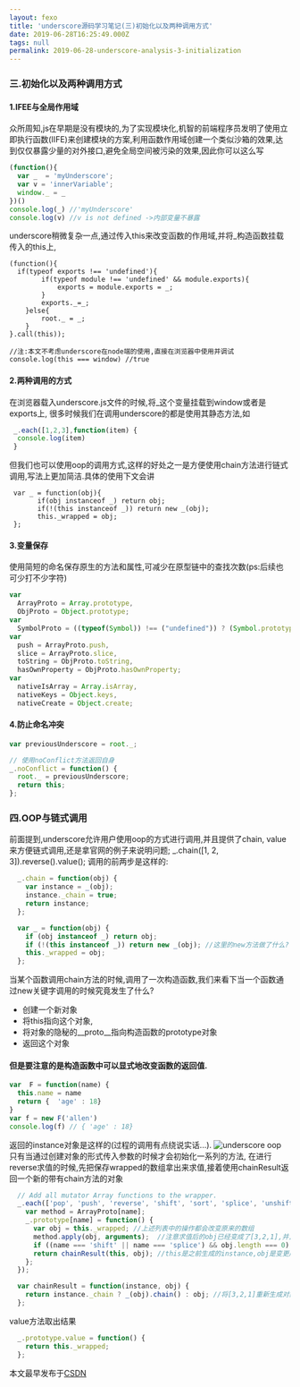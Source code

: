 ```yaml
---
layout: fexo
title: 'underscore源码学习笔记(三)初始化以及两种调用方式'
date: 2019-06-28T16:25:49.000Z
tags: null
permalink: 2019-06-28-underscore-analysis-3-initialization
---
```

### 三.初始化以及两种调用方式
#### 1.IFEE与全局作用域
众所周知,js在早期是没有模块的,为了实现模块化,机智的前端程序员发明了使用立即执行函数(IIFE)来创建模块的方案,利用函数作用域创建一个类似沙箱的效果,达到仅仅暴露少量的对外接口,避免全局空间被污染的效果,因此你可以这么写
```js
(function(){
  var _  = 'myUnderscore';
  var v = 'innerVariable';
  window._ = _
})()
console.log(_) //'myUnderscore'
console.log(v) //v is not defined ->内部变量不暴露
```
underscore稍微复杂一点,通过传入this来改变函数的作用域,并将_构造函数挂载传入的this上,
```
(function(){
  if(typeof exports !== 'undefined'){
        if(typeof module !== 'undefined' && module.exports){
            exports = module.exports = _; 
        }
        exports._=_;
    }else{
        root._ = _;
    }
}.call(this)); 

//注:本文不考虑underscore在node端的使用,直接在浏览器中使用并调试
console.log(this === window) //true
```
#### 2.两种调用的方式
在浏览器载入underscore.js文件的时候,将_这个变量挂载到window或者是exports上, 很多时候我们在调用underscore的都是使用其静态方法,如
```js
 _.each([1,2,3],function(item) {
  console.log(item)
 }
```
但我们也可以使用oop的调用方式,这样的好处之一是方便使用chain方法进行链式调用,写法上更加简洁.具体的使用下文会讲
```
 var _ = function(obj){
       if(obj instanceof _) return obj;
       if(!(this instanceof _)) return new _(obj);
       this._wrapped = obj;
 };
```
#### 3.变量保存
使用简短的命名保存原生的方法和属性,可减少在原型链中的查找次数(ps:后续也可少打不少字符)
```js
var
  ArrayProto = Array.prototype,
  ObjProto = Object.prototype;
var
  SymbolProto = ((typeof(Symbol)) !== ("undefined")) ? (Symbol.prototype) : (null);
var
  push = ArrayProto.push,
  slice = ArrayProto.slice,
  toString = ObjProto.toString,
  hasOwnProperty = ObjProto.hasOwnProperty;
var
  nativeIsArray = Array.isArray,
  nativeKeys = Object.keys,
  nativeCreate = Object.create;
```

#### 4.防止命名冲突
```js
var previousUnderscore = root._;

// 使用noConflict方法返回自身
_.noConflict = function() {
  root._ = previousUnderscore;
  return this;
};
```

### 四.OOP与链式调用
前面提到,underscore允许用户使用oop的方式进行调用,并且提供了chain, value来方便链式调用,还是拿官网的例子来说明问题; 
_.chain([1, 2, 3]).reverse().value();
调用的前两步是这样的:
```js
  _.chain = function(obj) {
    var instance = _(obj);
    instance._chain = true;
    return instance;
  };

  var _ = function(obj) {
    if (obj instanceof _) return obj;
    if (!(this instanceof _)) return new _(obj); //这里的new方法做了什么?
    this._wrapped = obj;
  };
```
当某个函数调用chain方法的时候,调用了一次构造函数,我们来看下当一个函数通过new关键字调用的时候究竟发生了什么?
* 创建一个新对象
* 将this指向这个对象,
* 将对象的隐秘的__proto__指向构造函数的prototype对象
* 返回这个对象
#### 但是要注意的是构造函数中可以显式地改变函数的返回值.
```js
var  F = function(name) {
  this.name = name
  return {  'age' : 18}
}
var f = new F('allen') 
console.log(f) // { 'age' : 18}
```
返回的instance对象是这样的(过程的调用有点绕说实话...).
![underscore oop](https://img-blog.csdnimg.cn/20181203235045122.png?x-oss-process=image/watermark,type_ZmFuZ3poZW5naGVpdGk,shadow_10,text_aHR0cHM6Ly9ibG9nLmNzZG4ubmV0L3podWFueWVtYW5vbmc=,size_16,color_FFFFFF,t_70)
只有当通过创建对象的形式传入参数的时候才会初始化一系列的方法, 在进行reverse求值的时候,先把保存wrapped的数组拿出来求值,接着使用chainResult返回一个新的带有chain方法的对象
```js
  // Add all mutator Array functions to the wrapper.
  _.each(['pop', 'push', 'reverse', 'shift', 'sort', 'splice', 'unshift'], function(name) {
    var method = ArrayProto[name];
    _.prototype[name] = function() {
      var obj = this._wrapped; //上述列表中的操作都会改变原来的数组
      method.apply(obj, arguments);  //注意求值后的obj已经变成了[3,2,1],并且是个普通的数组
      if ((name === 'shift' || name === 'splice') && obj.length === 0) delete obj[0];
      return chainResult(this, obj); //this是之前生成的instance,obj是变更后的数组
    };
  });

  var chainResult = function(instance, obj) {
    return instance._chain ? _(obj).chain() : obj; //将[3,2,1]重新生成对象
  };
  ```
value方法取出结果
```js
  _.prototype.value = function() {
    return this._wrapped;
  };
```

本文最早发布于[CSDN](https://blog.csdn.net/zhuanyemanong/article/details/84788734)

